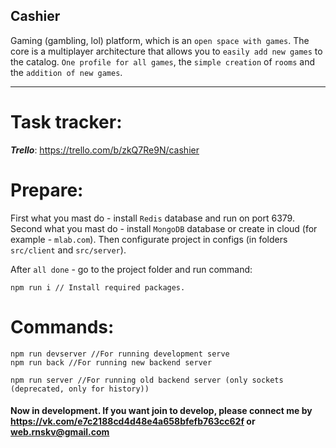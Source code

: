 ## Cashier
Gaming (gambling, lol) platform, which is an `open space with games`. The core is a multiplayer architecture that allows you to `easily add new games` to the catalog. `One profile for all games`, the `simple creation` of `rooms` and the `addition of new games`.
______________

Task tracker:
======================

***Trello***: <https://trello.com/b/zkQ7Re9N/cashier>

Prepare:
======================
First what you mast do - install `Redis` database and run on port 6379.
Second what you mast do - install `MongoDB` database or create in cloud (for example - `mlab.com`).
Then configurate project in configs (in folders `src/client` and `src/server`).

After `all done` - go to the project folder and run command:
```
npm run i // Install required packages.
```

Commands:
======================
```
npm run devserver //For running development serve
npm run back //For running new backend server

npm run server //For running old backend server (only sockets (deprecated, only for history))
```

#### Now in development. If you want join to develop, please connect me by <https://vk.com/e7c2188cd4d48e4a658bfefb763cc62f> or web.rnskv@gmail.com
